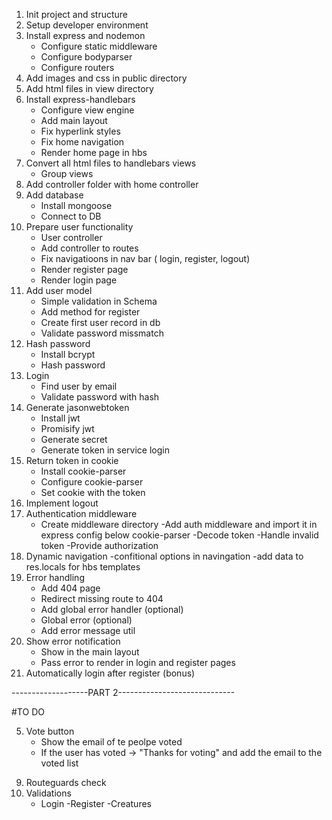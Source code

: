1. Init project and structure
2. Setup developer environment
3. Install express and nodemon
    - Configure static middleware
    - Configure bodyparser
    - Configure routers
4. Add images and css in public directory
5. Add html files in view directory
6. Install express-handlebars
    - Configure view engine
    - Add main layout
    - Fix hyperlink styles
    - Fix home navigation
    - Render home page in hbs
7. Convert all html files to handlebars views
    - Group views
8. Add controller folder with home controller
9. Add database
    - Install mongoose
    - Connect to DB
10. Prepare user functionality
    - User controller
    - Add controller to routes
    - Fix navigatioons in nav bar ( login, register, logout)
    - Render register page
    - Render login page
11. Add user model
    - Simple validation in Schema
    - Add method for register
    - Create first user record in db
    - Validate password missmatch
12. Hash password
    - Install bcrypt
    - Hash password
13. Login
    - Find user by email
    - Validate password with hash
14. Generate jasonwebtoken
    - Install jwt
    - Promisify jwt
    - Generate secret
    - Generate token in service login
15. Return token in cookie
    - Install cookie-parser
    - Configure cookie-parser
    - Set cookie with the token
16. Implement logout
17. Authentication middleware
    - Create middleware directory
    -Add auth middleware and import it in express config below cookie-parser
    -Decode token
    -Handle invalid token
    -Provide authorization
18. Dynamic navigation
    -confitional options in navingation
    -add data to res.locals for hbs templates
19. Error handling
    - Add 404 page
    - Redirect missing route to 404
    - Add global error handler (optional)
    - Global error (optional)
    - Add error message util
20. Show error notification
    - Show in the main layout
    - Pass error to render in login and register pages
21. Automatically login after register (bonus)

-------------------PART 2-----------------------------

#TO DO

<!-- 1. Map pafes to navigation to both loggedIn and loggedOut state -->
<!-- 2. Add creature model to mongoose -->
<!-- 3. Implement 'All posts' page
    - Show each creature with image, name, species, description
    - Add details button to every creature -->
<!-- 4. Add details page (for Creatures)
    - If no creatures "There are no posts yet..."
    - If the user is the owner of the post, they should have "Edit" and "Delete" button
    - If the user hasn't logged in -> no buttons
    - If the user is not the owner -> vote button -->
5. Vote button
    <!-- - When clicked -> "Voted" -->
    <!-- - Redirect to the details page for the current creature -->
    - Show the email of te peolpe voted
    - If the user has voted -> "Thanks for voting" and add the email to the voted list
<!-- 6. Add creature 
    - Upon success redirect to all posts page -->
<!-- 7. Delete creature
    - Upon success redirect to alll opsts page
8. Edit creature
    - Upon success redirect to current creature page -->
9. Routeguards check
10. Validations
    - Login
    -Register
    -Creatures
<!-- 11. Bonus - Profile 
    -> show my posts
    -> if there are no posts - msg -->